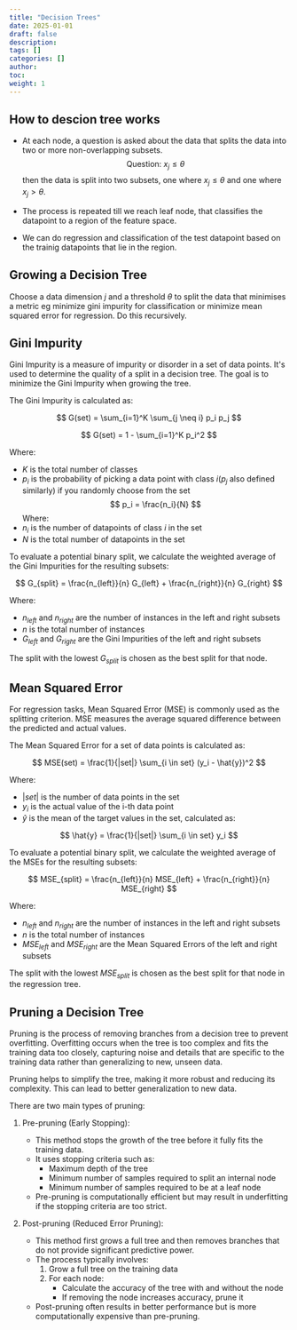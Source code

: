 ```yaml
---
title: "Decision Trees"
date: 2025-01-01
draft: false
description:
tags: []
categories: []
author:
toc:
weight: 1
---
```

## How to descion tree works

- At each node, a question is asked about the data that splits the data into two or more non-overlapping subsets.
$$
\text{Question: } x_j \leq \theta 
$$
then the data is split into two subsets, one where $x_j \leq \theta$ and one where $x_j > \theta$.
   

- The process is repeated till we reach leaf node, that classifies the datapoint to a region of the feature space.


- We can do regression and classification of the test datapoint based on the trainig datapoints that lie in the region.

## Growing a Decision Tree

Choose a data dimension $j$ and a threshold $\theta$ to split the data that minimises a metric eg  minimize gini impurity for classification or minimize mean squared error for regression. Do this recursively.

## Gini Impurity
Gini Impurity is a measure of impurity or disorder in a set of data points. It's used to determine the quality of a split in a decision tree. The goal is to minimize the Gini Impurity when growing the tree.

The Gini Impurity is calculated as:

$$ G(set) = \sum_{i=1}^K \sum_{j \neq i} p_i p_j $$

$$ G(set) = 1 - \sum_{i=1}^K p_i^2 $$

Where:
- $K$ is the total number of classes
- $p_i$ is the probability of picking a data point with class $i$($p_j$ also defined similarly) if you randomly choose from the set
$$ p_i = \frac{n_i}{N} $$
Where:
- $n_i$ is the number of datapoints of class $i$ in the set
- $N$ is the total number of datapoints in the set

To evaluate a potential binary split, we calculate the weighted average of the Gini Impurities for the resulting subsets:

$$ G_{split} = \frac{n_{left}}{n} G_{left} + \frac{n_{right}}{n} G_{right} $$

Where:
- $n_{left}$ and $n_{right}$ are the number of instances in the left and right subsets
- $n$ is the total number of instances
- $G_{left}$ and $G_{right}$ are the Gini Impurities of the left and right subsets

The split with the lowest $G_{split}$ is chosen as the best split for that node.

## Mean Squared Error
For regression tasks, Mean Squared Error (MSE) is commonly used as the splitting criterion. MSE measures the average squared difference between the predicted and actual values.

The Mean Squared Error for a set of data points is calculated as:

$$ MSE(set) = \frac{1}{|set|} \sum_{i \in set} (y_i - \hat{y})^2 $$

Where:
- $|set|$ is the number of data points in the set
- $y_i$ is the actual value of the i-th data point
- $\hat{y}$ is the mean of the target values in the set, calculated as:

$$ \hat{y} = \frac{1}{|set|} \sum_{i \in set} y_i $$

To evaluate a potential binary split, we calculate the weighted average of the MSEs for the resulting subsets:

$$ MSE_{split} = \frac{n_{left}}{n} MSE_{left} + \frac{n_{right}}{n} MSE_{right} $$

Where:
- $n_{left}$ and $n_{right}$ are the number of instances in the left and right subsets
- $n$ is the total number of instances
- $MSE_{left}$ and $MSE_{right}$ are the Mean Squared Errors of the left and right subsets

The split with the lowest $MSE_{split}$ is chosen as the best split for that node in the regression tree.

## Pruning a Decision Tree

Pruning is the process of removing branches from a decision tree to prevent overfitting. Overfitting occurs when the tree is too complex and fits the training data too closely, capturing noise and details that are specific to the training data rather than generalizing to new, unseen data.

Pruning helps to simplify the tree, making it more robust and reducing its complexity. This can lead to better generalization to new data.

There are two main types of pruning:
1. Pre-pruning (Early Stopping):
   - This method stops the growth of the tree before it fully fits the training data.
   - It uses stopping criteria such as:
     - Maximum depth of the tree
     - Minimum number of samples required to split an internal node
     - Minimum number of samples required to be at a leaf node
   - Pre-pruning is computationally efficient but may result in underfitting if the stopping criteria are too strict.

2. Post-pruning (Reduced Error Pruning):
   - This method first grows a full tree and then removes branches that do not provide significant predictive power.
   - The process typically involves:
     1. Grow a full tree on the training data
     2. For each node:
        - Calculate the accuracy of the tree with and without the node
        - If removing the node increases accuracy, prune it
   - Post-pruning often results in better performance but is more computationally expensive than pre-pruning.





